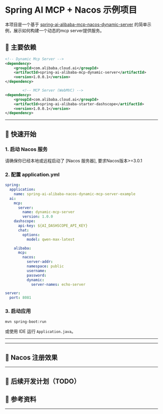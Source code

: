 # Spring AI MCP + Nacos 示例项目

本项目是一个基于 [spring-ai-alibaba-mcp-nacos-dynamic-server](https://github.com/spring-projects/spring-ai-alibaba) 的简单示例，展示如何构建一个动态的mcp server提供服务。

## 🧩 主要依赖

```xml
<!-- Dynamic Mcp Server -->
<dependency>
    <groupId>com.alibaba.cloud.ai</groupId>
    <artifactId>spring-ai-alibaba-mcp-dynamic-server</artifactId>
    <version>1.0.0.1</version>
</dependency>

        <!-- MCP Server (WebMVC) -->
<dependency>
    <groupId>com.alibaba.cloud.ai</groupId>
    <artifactId>spring-ai-alibaba-starter-dashscope</artifactId>
    <version>1.0.0.1</version>
</dependency>
```

---

## 🚀 快速开始

### 1. 启动 Nacos 服务

请确保你已经本地或远程启动了 [Nacos 服务器], 要求Nacos版本>=3.0.1

### 2. 配置 application.yml

```yaml
spring:
  application:
    name: spring-ai-alibaba-nacos-dynamic-mcp-server-example
  ai:
    mcp:
      server:
        name: dynamic-mcp-server
        version: 1.0.0
    dashscope:
      api-key: ${AI_DASHSCOPE_API_KEY}
      chat:
        options:
          model: qwen-max-latest

    alibaba:
      mcp:
        nacos:
          server-addr:
          namespace: public
          username:
          password:
          dynamic:
            server-names: echo-server

server:
  port: 8081


```

### 3. 启动应用

```bash
mvn spring-boot:run
```

或使用 IDE 运行 `Application.java`。

---

---

## 📡 Nacos 注册效果

---

## 🚧 后续开发计划（TODO）


## 📎 参考资料

---
